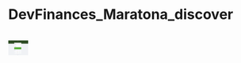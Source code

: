 # DevFinances_Maratona_discover
<div style="display: inline_block"><br>
  <img align="center" height="30" width="40" src="./assets/DevFinances.png">
</div>